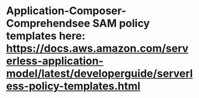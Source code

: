 # Application-Composer-Comprehendsee SAM policy templates here: https://docs.aws.amazon.com/serverless-application-model/latest/developerguide/serverless-policy-templates.html
